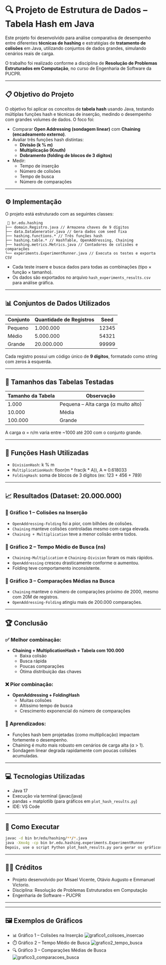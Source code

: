 # 🔍 Projeto de Estrutura de Dados – Tabela Hash em Java

Este projeto foi desenvolvido para análise comparativa de desempenho entre diferentes **técnicas de hashing** e estratégias de **tratamento de colisões** em Java, utilizando conjuntos de dados grandes, simulando cenários reais de carga.

O trabalho foi realizado conforme a disciplina de **Resolução de Problemas Estruturados em Computação**, no curso de Engenharia de Software da PUCPR.

---

## 📋 Objetivo do Projeto

O objetivo foi aplicar os conceitos de **tabela hash** usando Java, testando múltiplas funções hash e técnicas de inserção, medindo o desempenho com grandes volumes de dados. O foco foi:

- Comparar **Open Addressing (sondagem linear)** com **Chaining (encadeamento externo)**.
- Avaliar três funções hash distintas:
  - **Divisão (k % m)**
  - **Multiplicação (Knuth)**
  - **Dobramento (folding de blocos de 3 dígitos)**
- Medir:
  - Tempo de inserção
  - Número de colisões
  - Tempo de busca
  - Número de comparações

---

## ⚙️ Implementação

O projeto está estruturado com as seguintes classes:
```
 📁 br.edu.hashing
├── domain.Registro.java // Armazena chaves de 9 dígitos
├── data.DataGenerator.java // Gera dados com seed fixa
├── hashing.functions.* // Três funções hash
├── hashing.table.* // HashTable, OpenAddressing, Chaining
├── hashing.metrics.Metrics.java // Contadores de colisões e comparações
└── experiments.ExperimentRunner.java // Executa os testes e exporta CSV
```

- Cada teste insere e busca dados para todas as combinações (tipo × função × tamanho).
- Os dados são exportados no arquivo `hash_experiments_results.csv` para análise gráfica.

---

## 📊 Conjuntos de Dados Utilizados

| Conjunto | Quantidade de Registros | Seed  |
|---------|--------------------------|-------|
| Pequeno | 1.000.000                | 12345 |
| Médio   | 5.000.000                | 54321 |
| Grande  | 20.000.000               | 99999 |

Cada registro possui um código único de **9 dígitos**, formatado como string com zeros à esquerda.

---

## 🧪 Tamanhos das Tabelas Testadas

| Tamanho da Tabela | Observação                           |
|-------------------|--------------------------------------|
| 1.000             | Pequena – Alta carga (α muito alto)  |
| 10.000            | Média                                |
| 100.000           | Grande                               |

A carga α = n/m varia entre ~1000 até 200 com o conjunto grande.

---

## 🧠 Funções Hash Utilizadas

- `DivisionHash`: k % m  
- `MultiplicationHash`: floor(m * frac(k * A)), A ≈ 0.618033  
- `FoldingHash`: soma de blocos de 3 dígitos (ex: 123 + 456 + 789)

---

## 📈 Resultados (Dataset: 20.000.000)

### 🔹 Gráfico 1 – Colisões na Inserção
- `OpenAddressing-Folding` foi a pior, com bilhões de colisões.
- `Chaining` manteve colisões controladas mesmo com carga elevada.
- `Chaining + Multiplication` teve a menor colisão entre todos.

### 🔹 Gráfico 2 – Tempo Médio de Busca (ns)
- `Chaining-Multiplication` e `Chaining-Division` foram os mais rápidos.
- `OpenAddressing` cresceu drasticamente conforme α aumentou.
- Folding teve comportamento inconsistente.

### 🔹 Gráfico 3 – Comparações Médias na Busca
- `Chaining` manteve o número de comparações próximo de 2000, mesmo com 20M de registros.
- `OpenAddressing-Folding` atingiu mais de 200.000 comparações.

---

## 🏆 Conclusão

### ✅ Melhor combinação:
- **Chaining + MultiplicationHash + Tabela com 100.000**
  - Baixa colisão
  - Busca rápida
  - Poucas comparações
  - Ótima distribuição das chaves

### ❌ Pior combinação:
- **OpenAddressing + FoldingHash**
  - Muitas colisões
  - Altíssimo tempo de busca
  - Crescimento exponencial do número de comparações

### 🎯 Aprendizados:
- Funções hash bem projetadas (como multiplicação) impactam fortemente o desempenho.
- Chaining é muito mais robusto em cenários de carga alta (α > 1).
- Sondagem linear degrada rapidamente com poucas colisões acumuladas.

---

## 💻 Tecnologias Utilizadas

- Java 17
- Execução via terminal (javac/java)
- pandas + matplotlib (para gráficos em `plot_hash_results.py`)
- IDE: VS Code

---

## 📁 Como Executar

```bash
javac -d bin br/edu/hashing/**/*.java
java -Xmx4g -cp bin br.edu.hashing.experiments.ExperimentRunner
Depois, use o script Python plot_hash_results.py para gerar os gráficos.
```
---

## 👨‍💼 Créditos
- Projeto desenvolvido por Misael Vicente, Otávio Augusto e Emmanuel Victorio.
- Disciplina: Resolução de Problemas Estruturados em Computação
- Engenharia de Software – PUCPR
---
---
## 🖼 Exemplos de Gráficos
- 📊 Gráfico 1 – Colisões na Inserção
![grafico1_colisoes_insercao](https://github.com/user-attachments/assets/c68fe19a-7880-4f3d-b8e9-311eb6aead55)
- ⏱️ Gráfico 2 – Tempo Médio de Busca
![grafico2_tempo_busca](https://github.com/user-attachments/assets/ca64e8da-6fff-4f2c-a661-9ac98fd241ee)
- 🔍 Gráfico 3 – Comparações Médias de Busca
![grafico3_comparacoes_busca](https://github.com/user-attachments/assets/d5818b1a-8102-4335-8a0d-400e9469f24e)

